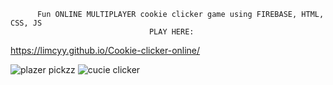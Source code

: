           Fun ONLINE MULTIPLAYER cookie clicker game using FIREBASE, HTML, CSS, JS
                                   PLAY HERE:
  
  https://limcyy.github.io/Cookie-clicker-online/

![plazer pickzz](https://github.com/Limcyy/Cookie-clicker-online/assets/150164805/bb05c9d1-92d7-494e-90c9-5ddfae9882a8) ![cucie clicker](https://github.com/Limcyy/Cookie-clicker-online/assets/150164805/48775c61-7107-4cde-9d95-b06f1a0a050c)
